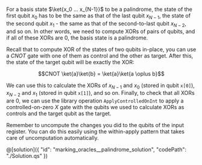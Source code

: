 For a basis state $\ket{x_0 ... x_{N-1}}$ to be a palindrome, the state of the first qubit $x_0$ has to be the same as that of the last qubit $x_{N-1}$, the state of the second qubit $x_1$ - the same as that of the second-to-last qubit $x_{N-2}$, and so on.
In other words, we need to compute XORs of pairs of qubits, and if all of these XORs are $0$, the basis state is a palindrome.

Recall that to compute XOR of the states of two qubits in-place, you can use a $CNOT$ gate with one of them as control and the other as target. After this, the state of the target qubit will be exactly the XOR:

$$CNOT \ket{a}\ket{b} = \ket{a}\ket{a \oplus b}$$

We can use this to calculate the XORs of $x_{N-1}$ and $x_0$ (stored in qubit `x[0]`), $x_{N-2}$ and $x_1$ (stored in qubit `x[1]`), and so on. Finally, to check that all XORs are $0$, we can use the library operation `ApplyControlledOnInt` to apply a controlled-on-zero $X$ gate with the qubits we used to calculate XORs as controls and the target qubit as the target.

Remember to uncompute the changes you did to the qubits of the input register. You can do this easily using the within-apply pattern that takes care of uncomputation automatically.

@[solution]({
    "id": "marking_oracles__palindrome_solution",
    "codePath": "./Solution.qs"
})
